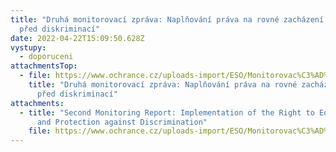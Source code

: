 ```yaml
---
title: "Druhá monitorovací zpráva: Naplňování práva na rovné zacházení a ochrany
  před diskriminací"
date: 2022-04-22T15:09:50.628Z
vystupy:
  - doporuceni
attachmentsTop:
  - file: https://www.ochrance.cz/uploads-import/ESO/Monitorovac%C3%AD%20zpr%C3%A1va%20DIS%202021%20online%20CZ.pdf
    title: "Druhá monitorovací zpráva: Naplňování práva na rovné zacházení a ochrany
      před diskriminací"
attachments:
  - title: "Second Monitoring Report: Implementation of the Right to Equal Treatment
      and Protection against Discrimination"
    file: https://www.ochrance.cz/uploads-import/ESO/Monitorovac%C3%AD%20zpr%C3%A1va%20DIS%202021%20online%20EN.pdf
---
```

